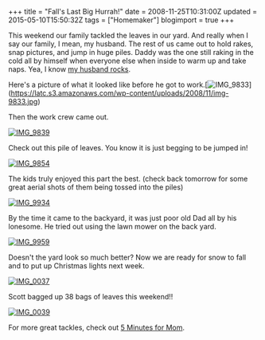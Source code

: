 +++
title = "Fall's Last Big Hurrah!"
date = 2008-11-25T10:31:00Z
updated = 2015-05-10T15:50:32Z
tags = ["Homemaker"]
blogimport = true 
+++

  This weekend our family tackled the leaves in our yard.  And really when I say our family, I mean, my husband.  The rest of us came out to hold rakes, snap pictures, and jump in huge piles.  Daddy was the one still raking in the cold all by himself when everyone else when inside to warm up and take naps.  Yea, I know [my husband rocks](http://lifeatthecircus.com/2008/11/03/give-away-my-husband-rocks/). 

Here's a picture of what it looked like before he got to work.[![IMG_9833](https://latc.s3.amazonaws.com/wp-content/uploads/2008/11/img-9833-thumb.jpg)] (https://latc.s3.amazonaws.com/wp-content/uploads/2008/11/img-9833.jpg)

Then the work crew came out.

[![IMG_9839](https://latc.s3.amazonaws.com/wp-content/uploads/2008/11/img-9839-thumb.jpg)](https://latc.s3.amazonaws.com/wp-content/uploads/2008/11/img-9839.jpg)

Check out this pile of leaves.  You know it is just begging to be jumped in!

[![IMG_9854](https://latc.s3.amazonaws.com/wp-content/uploads/2008/11/img-9854-thumb.jpg)](https://latc.s3.amazonaws.com/wp-content/uploads/2008/11/img-9854.jpg) 

The kids truly enjoyed this part the best.  (check back tomorrow for some great aerial shots of them being tossed into the piles)

 [![IMG_9934](https://latc.s3.amazonaws.com/wp-content/uploads/2008/11/img-9934-thumb.jpg)](https://latc.s3.amazonaws.com/wp-content/uploads/2008/11/img-9934.jpg) 

By the time it came to the backyard, it was just poor old Dad all by his lonesome.  He tried out using the lawn mower on the back yard.  

[![IMG_9959](https://latc.s3.amazonaws.com/wp-content/uploads/2008/11/img-9959-thumb.jpg)](https://latc.s3.amazonaws.com/wp-content/uploads/2008/11/img-9959.jpg) 

Doesn't the yard look so much better?  Now we are ready for snow to fall and to put up Christmas lights next week.

[![IMG_0037](https://latc.s3.amazonaws.com/wp-content/uploads/2008/11/img-0037-thumb.jpg)](https://latc.s3.amazonaws.com/wp-content/uploads/2008/11/img-0037.jpg) 

Scott bagged up 38 bags of leaves this weekend!!  

[![IMG_0039](https://latc.s3.amazonaws.com/wp-content/uploads/2008/11/img-0039-thumb.jpg)](https://latc.s3.amazonaws.com/wp-content/uploads/2008/11/img-0039.jpg) 

For more great tackles, check out [5 Minutes for Mom](http://www.5minutesformom.com).

